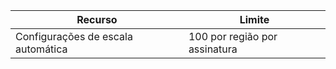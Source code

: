 
| Recurso | Limite |
|----|----|
| Configurações de escala automática | 100 por região por assinatura |